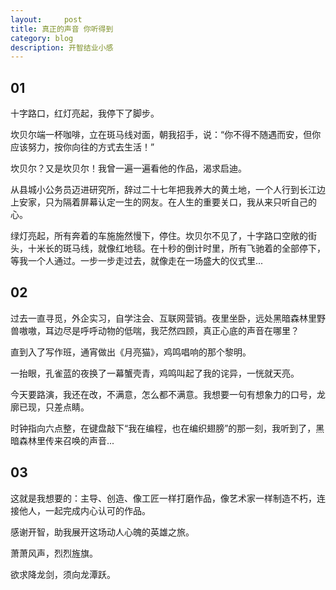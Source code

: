 ```yaml
---
layout:     post
title: 真正的声音 你听得到
category: blog
description: 开智结业小感 
---
```


## 01
十字路口，红灯亮起，我停下了脚步。

坎贝尔端一杯咖啡，立在斑马线对面，朝我招手，说：“你不得不随遇而安，但你应该努力，按你向往的方式去生活！”

坎贝尔？又是坎贝尔！我曾一遍一遍看他的作品，渴求启迪。

从县城小公务员迈进研究所，辞过二十七年把我养大的黄土地，一个人行到长江边上安家，只为隔着屏幕认定一生的网友。在人生的重要关口，我从来只听自己的心。

绿灯亮起，所有奔着的车施施然慢下，停住。坎贝尔不见了，十字路口空敞的街头，十米长的斑马线，就像红地毯。在十秒的倒计时里，所有飞驰着的全部停下，等我一个人通过。一步一步走过去，就像走在一场盛大的仪式里...

## 02
过去一直寻觅，外企实习，自学注会、互联网营销。夜里坐卧，远处黑暗森林里野兽嗷嗷，耳边尽是呼呼动物的低喘，我茫然四顾，真正心底的声音在哪里？

直到入了写作班，通宵做出《月亮猫》，鸡鸣唱响的那个黎明。

一抬眼，孔雀蓝的夜换了一幕蟹壳青，鸡鸣叫起了我的诧异，一恍就天亮。

今天要路演，我还在改，不满意，怎么都不满意。我想要一句有想象力的口号，龙廓已现，只差点睛。

时钟指向六点整，在键盘敲下“我在编程，也在编织翅膀”的那一刻，我听到了，黑暗森林里传来召唤的声音...


## 03
这就是我想要的：主导、创造、像工匠一样打磨作品，像艺术家一样制造不朽，连接他人，一起完成内心认可的作品。

感谢开智，助我展开这场动人心魄的英雄之旅。

萧萧风声，烈烈旌旗。

欲求降龙剑，须向龙潭跃。


